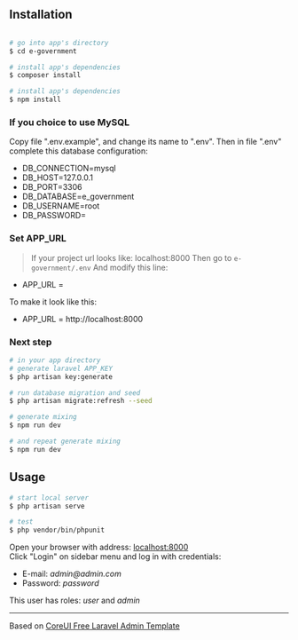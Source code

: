 ## Installation

``` bash

# go into app's directory
$ cd e-government

# install app's dependencies
$ composer install

# install app's dependencies
$ npm install

```

### If you choice to use MySQL

Copy file ".env.example", and change its name to ".env".
Then in file ".env" complete this database configuration:
* DB_CONNECTION=mysql
* DB_HOST=127.0.0.1
* DB_PORT=3306
* DB_DATABASE=e_government
* DB_USERNAME=root
* DB_PASSWORD=

### Set APP_URL

> If your project url looks like: localhost:8000 
Then go to `e-government/.env`
And modify this line:

* APP_URL = 

To make it look like this:

* APP_URL = http://localhost:8000


### Next step

``` bash
# in your app directory
# generate laravel APP_KEY
$ php artisan key:generate

# run database migration and seed
$ php artisan migrate:refresh --seed

# generate mixing
$ npm run dev

# and repeat generate mixing
$ npm run dev
```

## Usage

``` bash
# start local server
$ php artisan serve

# test
$ php vendor/bin/phpunit
```

Open your browser with address: [localhost:8000](localhost:8000)  
Click "Login" on sidebar menu and log in with credentials:

* E-mail: _admin@admin.com_
* Password: _password_

This user has roles: _user_ and _admin_

--- 

Based on [CoreUI Free Laravel Admin Template](https://github.com/coreui/coreui-free-laravel-admin-template)